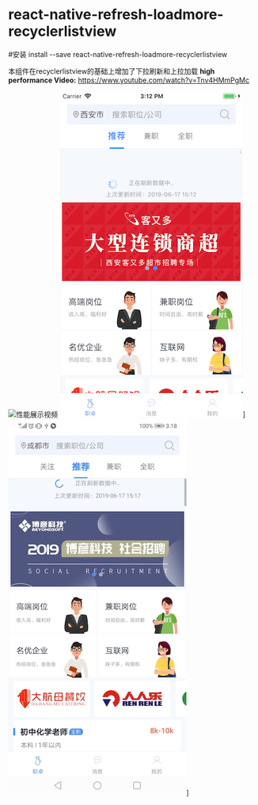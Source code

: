 # react-native-refresh-loadmore-recyclerlistview
#安装
 install --save react-native-refresh-loadmore-recyclerlistview

 本组件在recyclerlistview的基础上增加了下拉刷新和上拉加载
 **high performance Video:** https://www.youtube.com/watch?v=Tnv4HMmPgMc

![性能展示视频](https://www.youtube.com/watch?v=Tnv4HMmPgMc)
![iOS效果图](./iOS.png)]
![Android效果图](./Android.jpeg)]
